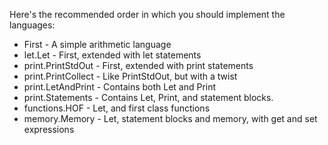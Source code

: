 Here's the recommended order in which you should implement the languages:

* First              - A simple arithmetic language
* let.Let            - First, extended with let statements
* print.PrintStdOut  - First, extended with print statements
* print.PrintCollect - Like PrintStdOut, but with a twist
* print.LetAndPrint  - Contains both Let and Print
* print.Statements   - Contains Let, Print, and statement blocks.
* functions.HOF      - Let, and first class functions
* memory.Memory      - Let, statement blocks and memory, with get and set expressions
